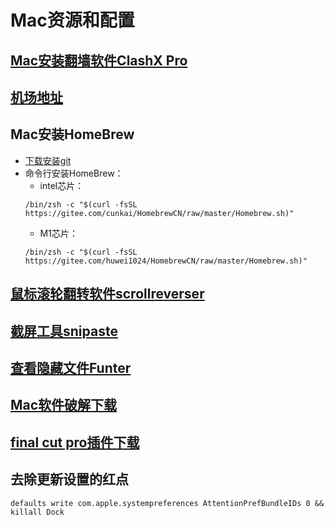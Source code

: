 # Mac资源和配置

## [Mac安装翻墙软件ClashX Pro](https://ghproxy.com/?q=https%3A%2F%2Fgithub.com%2Fhasefukashi%2Fhasefukashi%2Fblob%2Fmain%2FClashX%2520Pro.dmg)
## [机场地址](https://xn--i8s3q176n.xyz/)
## Mac安装HomeBrew
  + [下载安装git](https://sourceforge.net/projects/git-osx-installer/)
  + 命令行安装HomeBrew：
    + intel芯片：
    ~~~
    /bin/zsh -c "$(curl -fsSL https://gitee.com/cunkai/HomebrewCN/raw/master/Homebrew.sh)"
    ~~~
    + M1芯片：
    ~~~
    /bin/zsh -c "$(curl -fsSL https://gitee.com/huwei1024/HomebrewCN/raw/master/Homebrew.sh)"
    ~~~
## [鼠标滚轮翻转软件scrollreverser](https://pilotmoon.com/scrollreverser/)
## [截屏工具snipaste](https://www.snipaste.com/)
## [查看隐藏文件Funter](https://www.pc6.com/mac/315302.html)
## [Mac软件破解下载](https://www.macyy.cn/)
## [final cut pro插件下载](https://www.macbl.com/plugin/final-cut-pro)
## 去除更新设置的红点
  ~~~
  defaults write com.apple.systempreferences AttentionPrefBundleIDs 0 && killall Dock
  ~~~
  
